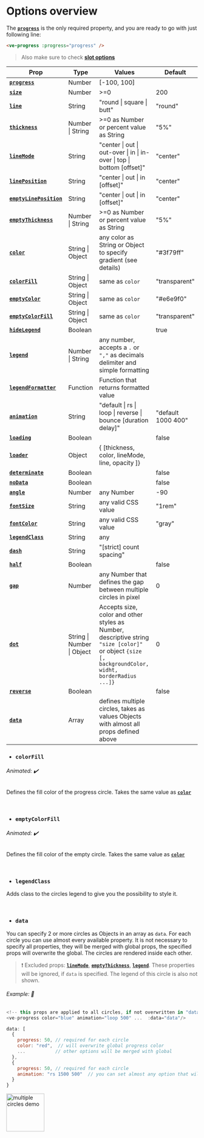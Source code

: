 # Options overview

The **[`progress`](#progress)** is the only required property, and you are ready to go with just following line:

```html
<ve-progress :progress="progress" />
```

> Also make sure to check **[slot options](#slot-options)**

| Prop                                          | Type                       | Values                                                                                                                                              | Default            |
| --------------------------------------------- | -------------------------- | --------------------------------------------------------------------------------------------------------------------------------------------------- | ------------------ |
| **[`progress`](#progress)**                   | Number                     | \[-100, 100]                                                                                                                                        |                    |
| **[`size`](#size)**                           | Number                     | >=0                                                                                                                                                 | 200                |
| **[`line`](#line)**                           | String                     | "round \| square \| butt"                                                                                                                           | "round"            |
| **[`thickness`](#thickness)**                 | Number \| String           | \>=0 as Number or percent value as String                                                                                                           | "5%"               |
| **[`lineMode`](#linemode)**                   | String                     | "center \| out \| out-over \| in \| in-over \| top \| bottom [offset]"                                                                              | "center"           |
| **[`linePosition`](#lineposition)**           | String                     | "center \| out \| in [offset]"                                                                                                                      | "center"           |
| **[`emptyLinePosition`](#emptylineposition)** | String                     | "center \| out \| in [offset]"                                                                                                                      | "center"           |
| **[`emptyThickness`](#emptythickness)**       | Number \| String           | \>=0 as Number or percent value as String                                                                                                           | "5%"               |
| **[`color`](#color)**                         | String \| Object           | any color as String or Object to specify gradient (see details)                                                                                     | "#3f79ff"          |
| **[`colorFill`](#colorfill)**                 | String \| Object           | same as `color`                                                                                                                                     | "transparent"      |
| **[`emptyColor`](#emptycolor)**               | String \| Object           | same as `color`                                                                                                                                     | "#e6e9f0"          |
| **[`emptyColorFill`](#emptycolorfill)**       | String \| Object           | same as `color`                                                                                                                                     | "transparent"      |
| **[`hideLegend`](#hideLegend)**               | Boolean                    |                                                                                                                                                     | true               |
| **[`legend`](#legend)**                       | Number \| String           | any number, accepts a `.` or `","` as decimals delimiter and simple formatting                                                                      |                    |
| **[`legendFormatter`](#legendformatter)**     | Function                   | Function that returns formatted value                                                                                                               |                    |
| **[`animation`](#animation)**                 | String                     | "default \| rs \| loop \| reverse \| bounce [duration delay]"                                                                                       | "default 1000 400" |
| **[`loading`](#loading)**                     | Boolean                    |                                                                                                                                                     | false              |
| **[`loader`](#loader)**                       | Object                     | { [thickness, color, lineMode, line, opacity ]}                                                                                                     |                    |
| **[`determinate`](#determinate)**             | Boolean                    |                                                                                                                                                     | false              |
| **[`noData`](#nodata)**                       | Boolean                    |                                                                                                                                                     | false              |
| **[`angle`](#angle)**                         | Number                     | any Number                                                                                                                                          | -90                |
| **[`fontSize`](#fontsize)**                   | String                     | any valid CSS value                                                                                                                                 | "1rem"             |
| **[`fontColor`](#fontsize)**                  | String                     | any valid CSS value                                                                                                                                 | "gray"             |
| **[`legendClass`](#legendclass)**             | String                     | any                                                                                                                                                 |                    |
| **[`dash`](#dash)**                           | String                     | "[strict] count spacing"                                                                                                                            |                    |
| **[`half`](#half)**                           | Boolean                    |                                                                                                                                                     | false              |
| **[`gap`](#gap)**                             | Number                     | any Number that defines the gap between multiple circles in pixel                                                                                   | 0                  |
| **[`dot`](#dot)**                             | String \| Number \| Object | Accepts size, color and other styles as Number, descriptive string `"size [color]"` or object `{size [, backgroundColor, widht, borderRadius ...]}` | 0                  |
| **[`reverse`](#reverse)**                     | Boolean                    |                                                                                                                                                     | false              |
| **[`data`](#data)**                           | Array                      | defines multiple circles, takes as values Objects with almost all props defined above                                                               |                    |

- ### `colorFill`

###### Animated: ✔️

Defines the fill color of the progress circle. Takes the same value as **[`color`](#color)**

<br>

- ### `emptyColorFill`

###### Animated: ✔️

Defines the fill color of the empty circle. Takes the same value as **[`color`](#color)**

<br>

- ### `legendClass`

Adds class to the circles legend to give you the possibility to style it.

<br>

- ### `data`

You can specify 2 or more circles as Objects in an array as `data`. For each circle you can use almost every available property. It is not necessary to specify all properties, they will be merged with global props, the specified props will overwrite the global. The circles are rendered inside each other.

> ❗ Excluded props: **[`lineMode`](#lineMode)**, **[`emptyThickness`](#emptyThickness)**, **[`legend`](#legend)**. These properties will be ignored, if `data` is specified. The legend of this circle is also not shown.

###### Example: 📜

```js
<!-- this props are applied to all circles, if not overwritten in "data"-->
<ve-progress color="blue" animation="loop 500" ...  :data="data"/>

data: [
  {
    progress: 50, // required for each circle
    color: "red",  // will overwrite global progress color
    ...           // other options will be merged with global
  },
  {
    progress: 50, // required for each circle
    animation: "rs 1500 500"  // you can set almost any option that will be specific to this circle
  }
}
```

<img width="100" height="100" src="https://github.com/setaman/Bilder/blob/master/vue-ellipse-data.PNG" alt="multiple circles demo">
